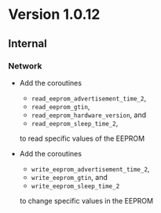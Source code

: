 # Version 1.0.12

## Internal

### Network

- Add the coroutines

  - `read_eeprom_advertisement_time_2`,
  - `read_eeprom_gtin`,
  - `read_eeprom_hardware_version`, and
  - `read_eeprom_sleep_time_2`,

  to read specific values of the EEPROM

- Add the coroutines

  - `write_eeprom_advertisement_time_2`,
  - `write_eeprom_gtin`, and
  - `write_eeprom_sleep_time_2`

  to change specific values in the EEPROM
